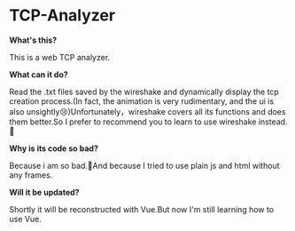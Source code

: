 # TCP-Analyzer
**What's this?** 

This is a web TCP analyzer.

**What can it do?**

Read the .txt files saved by the wireshake and dynamically display the tcp creation process.(In fact, the animation is very rudimentary, and the ui is also unsightly😢)Unfortunately，wireshake covers all its functions and does them better.So I prefer to recommend you to learn to use wireshake instead.🤧

**Why is its code so bad?**

Because i am so bad.🤧And because I tried to use plain js and html without any frames.

**Will it be updated?**

Shortly it will be reconstructed with Vue.But now I'm still learning how to use Vue.

